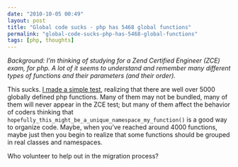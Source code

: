 ```yaml
---
date: "2010-10-05 00:49"
layout: post
title: "Global code sucks - php has 5468 global functions"
permalink: "global-code-sucks-php-has-5468-global-functions"
tags: [php, thoughts]
---
```


<em>Background: I’m thinking of studying for a Zend Certified Engineer (ZCE) exam, for php. A lot of it seems to understand and remember many different types of functions and their parameters (and their order).</em>

This sucks. <a href="http://gist.github.com/609898">I made a simple test</a>, realizing that there are well over 5000 globally defined php functions. Many of them may not be bundled, many of them will never appear in the ZCE test; but many of them affect the behavior of coders thinking that <code>hopefully_this_might_be_a_unique_namespace_my_function()</code> is a good way to organize code. Maybe, when you’ve reached around 4000 functions, maybe just then you begin to realize that some functions should be grouped in real classes and namespaces.

Who volunteer to help out in the migration process?
